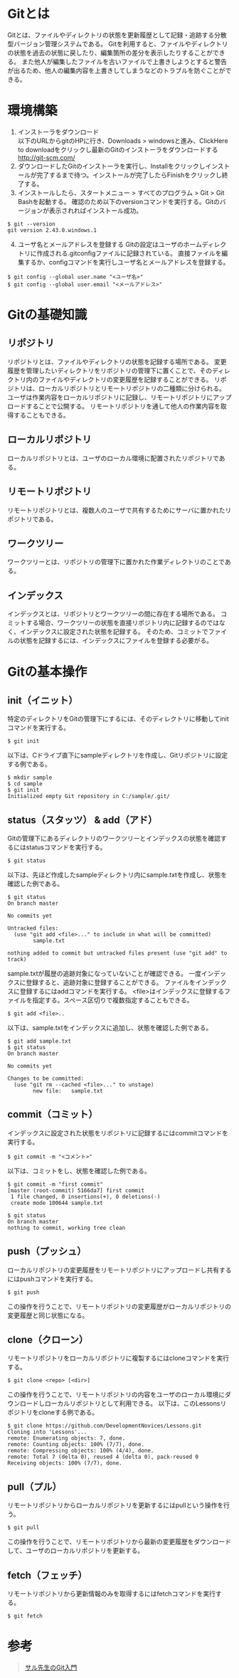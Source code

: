 # Gitとは
Gitとは、ファイルやディレクトリの状態を更新履歴として記録・追跡する分散型バージョン管理システムである。
Gitを利用すると、ファイルやディレクトリの状態を過去の状態に戻したり、編集箇所の差分を表示したりすることができる。
また他人が編集したファイルを古いファイルで上書きしようとすると警告が出るため、他人の編集内容を上書きしてしまうなどのトラブルを防ぐことができる。
# 環境構築
1. インストーラをダウンロード  
以下のURLからgitのHPに行き、Downloads > windowsと進み、ClickHere to downloadをクリックし最新のGitのインストーラをダウンロードする  
http://git-scm.com/
2. ダウンロードしたGitのインストーラを実行し、Installをクリックしインストールが完了するまで待つ。インストールが完了したらFinishをクリックし終了する。
3. インストールしたら、スタートメニュー > すべてのプログラム > Git > Git Bashを起動する。
確認のため以下のversionコマンドを実行する。Gitのバージョンが表示されればインストール成功。
```
$ git --version
git version 2.43.0.windows.1
```
4. ユーザ名とメールアドレスを登録する
Gitの設定はユーザのホームディレクトリに作成される.gitconfigファイルに記録されている。
直接ファイルを編集するか、configコマンドを実行しユーザ名とメールアドレスを登録する。
```
$ git config --global user.name "<ユーザ名>"
$ git config --global user.email "<メールアドレス>"
```
# Gitの基礎知識
## リポジトリ
リポジトリとは、ファイルやディレクトリの状態を記録する場所である。
変更履歴を管理したいディレクトリをリポジトリの管理下に置くことで、そのディレクトリ内のファイルやディレクトリの変更履歴を記録することができる。
リポジトリは、ローカルリポジトリとリモートリポジトリの二種類に分けられる。
ユーザは作業内容をローカルリポジトリに記録し、リモートリポジトリにアップロードすることで公開する。
リモートリポジトリを通して他人の作業内容を取得することもできる。
## ローカルリポジトリ
ローカルリポジトリとは、ユーザのローカル環境に配置されたリポジトリである。
## リモートリポジトリ
リモートリポジトリとは、複数人のユーザで共有するためにサーバに置かれたリポジトリである。
## ワークツリー
ワークツリーとは、リポジトリの管理下に置かれた作業ディレクトリのことである。
## インデックス
インデックスとは、リポジトリとワークツリーの間に存在する場所である。
コミットする場合、ワークツリーの状態を直接リポジトリ内に記録するのではなく、インデックスに設定された状態を記録する。
そのため、コミットでファイルの状態を記録するには、インデックスにファイルを登録する必要がる。
# Gitの基本操作
## init（イニット）
特定のディレクトリをGitの管理下にするには、そのディレクトリに移動してinitコマンドを実行する。
```
$ git init
```
以下は、Cドライブ直下にsampleディレクトリを作成し、Gitリポジトリに設定する例である。
```
$ mkdir sample
$ cd sample
$ git init
Initialized empty Git repository in C:/sample/.git/
```
## status（スタッツ） & add（アド）
Gitの管理下にあるディレクトリのワークツリーとインデックスの状態を確認するにはstatusコマンドを実行する。
```
$ git status
```
以下は、先ほど作成したsampleディレクトリ内にsample.txtを作成し、状態を確認した例である。
```
$ git status
On branch master

No commits yet

Untracked files:
  (use "git add <file>..." to include in what will be committed)
        sample.txt

nothing added to commit but untracked files present (use "git add" to track)
```
sample.txtが履歴の追跡対象になっていないことが確認できる。
一度インデックスに登録すると、追跡対象に登録することができる。
ファイルをインデックスに登録するにはaddコマンドを実行する。
\<file>はインデックスに登録するファイルを指定する。スペース区切りで複数指定することもできる。
```
$ git add <file>..
```
以下は、sample.txtをインデックスに追加し、状態を確認した例である。
```
$ git add sample.txt
$ git status
On branch master

No commits yet

Changes to be committed:
  (use "git rm --cached <file>..." to unstage)
        new file:   sample.txt
```
## commit（コミット）
インデックスに設定された状態をリポジトリに記録するにはcommitコマンドを実行する。
```
$ git commit -m "<コメント>"
```
以下は、コミットをし、状態を確認した例である。
```
$ git commit -m "first commit"
[master (root-commit) 5166da7] first commit
 1 file changed, 0 insertions(+), 0 deletions(-)
 create mode 100644 sample.txt

$ git status
On branch master
nothing to commit, working tree clean
```
## push（プッシュ）
ローカルリポジトリの変更履歴をリモートリポジトリにアップロードし共有するにはpushコマンドを実行する。
```
$ git push
```
この操作を行うことで、リモートリポジトリの変更履歴がローカルリポジトリの変更履歴と同じ状態になる。
## clone（クローン）
リモートリポジトリをローカルリポジトリに複製するにはcloneコマンドを実行する。
```
$ git clone <repo> [<dir>]
```
この操作を行うことで、リモートリポジトリの内容をユーザのローカル環境にダウンロードしローカルリポジトリとして利用できる。
以下は、このLessonsリポジトリをcloneする例である。
```
$ git clone https://github.com/DevelopmentNovices/Lessons.git
Cloning into 'Lessons'...
remote: Enumerating objects: 7, done.
remote: Counting objects: 100% (7/7), done.
remote: Compressing objects: 100% (4/4), done.
remote: Total 7 (delta 0), reused 4 (delta 0), pack-reused 0
Receiving objects: 100% (7/7), done.
```
## pull（プル）
リモートリポジトリからローカルリポジトリを更新するにはpullという操作を行う。
```
$ git pull
```
この操作を行うことで、リモートリポジトリから最新の変更履歴をダウンロードして、ユーザのローカルリポジトリを更新する。
## fetch（フェッチ）
リモートリポジトリから更新情報のみを取得するにはfetchコマンドを実行する。
```
$ git fetch
```
# 参考
>[サル先生のGit入門](https://backlog.com/ja/git-tutorial/)